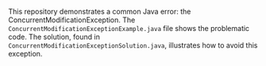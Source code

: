 This repository demonstrates a common Java error: the ConcurrentModificationException.  The `ConcurrentModificationExceptionExample.java` file shows the problematic code. The solution, found in `ConcurrentModificationExceptionSolution.java`, illustrates how to avoid this exception.